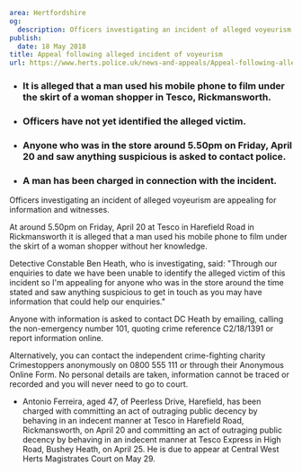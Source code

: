 ```yaml
area: Hertfordshire
og:
  description: Officers investigating an incident of alleged voyeurism are appealing for information and witnesses
publish:
  date: 18 May 2018
title: Appeal following alleged incident of voyeurism
url: https://www.herts.police.uk/news-and-appeals/Appeal-following-alleged-incident-of-voyeurism-0234C
```

* ### It is alleged that a man used his mobile phone to film under the skirt of a woman shopper in Tesco, Rickmansworth.

 * ### Officers have not yet identified the alleged victim.

 * ### Anyone who was in the store around 5.50pm on Friday, April 20 and saw anything suspicious is asked to contact police.

 * ### A man has been charged in connection with the incident.

Officers investigating an incident of alleged voyeurism are appealing for information and witnesses.

At around 5.50pm on Friday, April 20 at Tesco in Harefield Road in Rickmansworth it is alleged that a man used his mobile phone to film under the skirt of a woman shopper without her knowledge.

Detective Constable Ben Heath, who is investigating, said: "Through our enquiries to date we have been unable to identify the alleged victim of this incident so I'm appealing for anyone who was in the store around the time stated and saw anything suspicious to get in touch as you may have information that could help our enquiries."

Anyone with information is asked to contact DC Heath by emailing, calling the non-emergency number 101, quoting crime reference C2/18/1391 or report information online.

Alternatively, you can contact the independent crime-fighting charity Crimestoppers anonymously on 0800 555 111 or through their Anonymous Online Form. No personal details are taken, information cannot be traced or recorded and you will never need to go to court.

 * Antonio Ferreira, aged 47, of Peerless Drive, Harefield, has been charged with committing an act of outraging public decency by behaving in an indecent manner at Tesco in Harefield Road, Rickmansworth, on April 20 and committing an act of outraging public decency by behaving in an indecent manner at Tesco Express in High Road, Bushey Heath, on April 25. He is due to appear at Central West Herts Magistrates Court on May 29.
